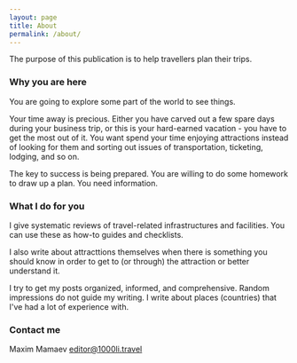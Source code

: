 ```yaml
---
layout: page
title: About
permalink: /about/
---
```


The purpose of this publication is to help travellers plan their trips.


### Why you are here

You are going to explore some part of the world to see things. 

Your time away is precious. Either you have carved out a few spare days during your business trip, or this is your hard-earned vacation - you have to get the most out of it. You want spend your time enjoying attractions instead of looking for them and sorting out issues of transportation, ticketing, lodging, and so on.

The key to success is being prepared. You are willing to do some homework to draw up a plan. You need information.


### What I do for you

I give systematic reviews of travel-related infrastructures and facilities. You can use these as how-to guides and checklists. 

I also write about attracttions themselves when there is something you should know in order to get to (or through) the attraction or better understand it.

I try to get my posts organized, informed, and comprehensive. Random impressions do not guide my writing. I write about places (countries) that I've had a lot of experience with.


### Contact me

Maxim Mamaev [editor@1000li.travel](mailto:editor@1000li.travel)
